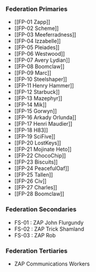 ### Federation Primaries
- [[FP-01 Zapp]]
- [[FP-02 Scheme]]
- [[FP-03 Meeferradness]]
- [[FP-04 Izzabelle]]
- [[FP-05 Pleiades]]
- [[FP-06 Westwood]]
- [[FP-07 Avery Lydian]]
- [[FP-08 Boomclaw]]
- [[FP-09 Marc]]
- [[FP-10 Steelshaper]]
- [[FP-11 Henry Hammer]]
- [[FP-12 Starbuck]]
- [[FP-13 Mazephyr]]
- [[FP-14 Mik]]
- [[FP-15 Gorwyn]]
- [[FP-16 Arkady Orlunda]]
- [[FP-17 Henri Maudier]]
- [[FP-18 H83]]
- [[FP-19 SciFive]]
- [[FP-20 LostKeys]]
- [[FP-21 Mojinate Heto]]
- [[FP-22 ChocoChip]]
- [[FP-23 Biscuits]]
- [[FP-24 PeacefulOaf]]
- [[FP-25 Tallen]]
- [[FP-26 Civ]]
- [[FP-27 Charles]]
- [[FP-28 Boomclaw]]

### Federation Secondaries
- FS-01 : ZAP John Flurgundy
- FS-02 : ZAP Trick Shamland 
- FS-03 : ZAP Rob

### Federation Tertiaries
- ZAP Communications Workers